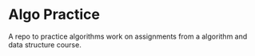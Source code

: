 # Algo Practice
 A repo to practice algorithms work on assignments from a algorithm and data structure course.
